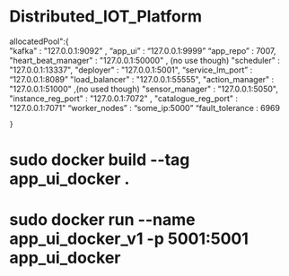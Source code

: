 # Distributed_IOT_Platform



allocatedPool":{   
    "kafka" : "127.0.0.1:9092" ,
   “app_ui” : “127.0.0.1:9999”
    “app_repo” : 7007,
    "heart_beat_manager" : "127.0.0.1:50000" , (no use though)
    "scheduler" : "127.0.0.1:13337",
    "deployer" : "127.0.0.1:5001",
  “service_lm_port”	:	“127.0.0.1:8089”
    "load_balancer" : "127.0.0.1:55555",
    "action_manager" : "127.0.0.1:51000" ,(no used though)
    "sensor_manager" : "127.0.0.1:5050",
    "instance_reg_port" : "127.0.0.1:7072" ,
    "catalogue_reg_port" : "127.0.0.1:7071"
“worker_nodes” : “some_ip:5000”
	“fault_tolerance : 6969

    }

# sudo docker build --tag app_ui_docker .
# sudo docker run --name app_ui_docker_v1 -p 5001:5001 app_ui_docker

